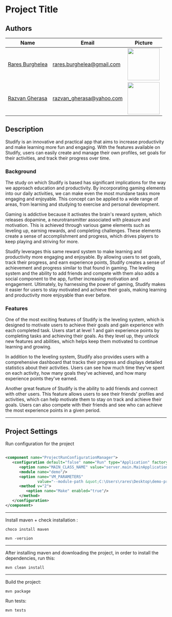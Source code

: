 # Project Title

## Authors

| Name                                               | Email                     | Picture                                                                          |
|----------------------------------------------------|---------------------------|----------------------------------------------------------------------------------|
| [Rares Burghelea](https://github.com/just-rares)   | rares.burghelea@gmail.com | <img src="https://avatars.githubusercontent.com/u/113239883?v=4" height="100px"> |
| [Razvan Gherasa](https://github.com/razvangherasa) | razvan_gherasa@yahoo.com  | <img src="https://avatars.githubusercontent.com/u/104271984?v=4" height="100px"> |

## Description

Studify is an innovative and practical app that aims to increase productivity and make learning more fun and engaging. With the features available on Studify, users can easily create and manage their own profiles, set goals for their activities, and track their progress over time.

### **Background**
The study on which Studify is based has significant implications for the way we approach education and productivity. By incorporating gaming elements into our daily activities, we can make even the most mundane tasks more engaging and enjoyable. This concept can be applied to a wide range of areas, from learning and studying to exercise and personal development.

Gaming is addictive because it activates the brain's reward system, which releases dopamine, a neurotransmitter associated with pleasure and motivation. This is achieved through various game elements such as leveling up, earning rewards, and completing challenges. These elements create a sense of accomplishment and progress, which drives players to keep playing and striving for more.

Studify leverages this same reward system to make learning and productivity more engaging and enjoyable. By allowing users to set goals, track their progress, and earn experience points, Studify creates a sense of achievement and progress similar to that found in gaming. The leveling system and the ability to add friends and compete with them also adds a social component to the app, further increasing motivation and engagement. Ultimately, by harnessing the power of gaming, Studify makes it easier for users to stay motivated and achieve their goals, making learning and productivity more enjoyable than ever before.

### **Features**
One of the most exciting features of Studify is the leveling system, which is designed to motivate users to achieve their goals and gain experience with each completed task. Users start at level 1 and gain experience points by completing tasks and achieving their goals. As they level up, they unlock new features and abilities, which helps keep them motivated to continue learning and growing.

In addition to the leveling system, Studify also provides users with a comprehensive dashboard that tracks their progress and displays detailed statistics about their activities. Users can see how much time they've spent on each activity, how many goals they've achieved, and how many experience points they've earned.

Another great feature of Studify is the ability to add friends and connect with other users. This feature allows users to see their friends' profiles and activities, which can help motivate them to stay on track and achieve their goals. Users can also compete with their friends and see who can achieve the most experience points in a given period.

<hr>

## Project Settings
Run configuration for the project

```xml

<component name="ProjectRunConfigurationManager">
   <configuration default="false" name="Run" type="Application" factoryName="Application">
      <option name="MAIN_CLASS_NAME" value="server.main.MainApplication"/>
      <module name="demo"/>
      <option name="VM_PARAMETERS"
              value="--module-path &quot;C:\Users\rares\Desktop\demo-project\javafx-sdk-20\lib&quot; --add-modules=javafx.controls,javafx.fxml"/>
      <method v="2">
         <option name="Make" enabled="true"/>
      </method>
   </configuration>
</component>
```
<hr>

Install maven + check installation :
```shell
choco install maven
```
```shell
mvn -version
```

<hr>

After installing maven and downloading the project, in order to install the dependencies, run this:
```shell
mvn clean install
```
<hr>

Build the project:

```shell
mvn package
```

Run tests:

```shell
mvn tests
```
